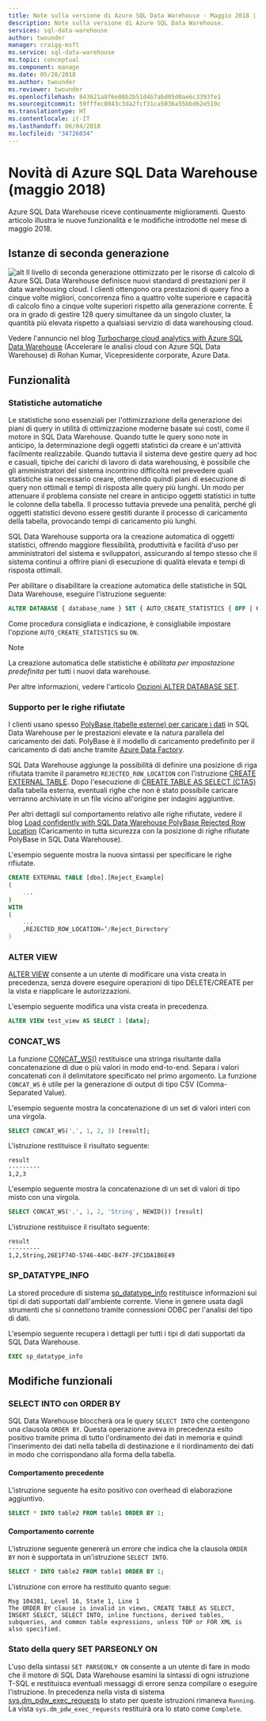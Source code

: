 ```yaml
---
title: Note sulla versione di Azure SQL Data Warehouse - Maggio 2018 | Microsoft Docs
description: Note sulla versione di Azure SQL Data Warehouse.
services: sql-data-warehouse
author: twounder
manager: craigg-msft
ms.service: sql-data-warehouse
ms.topic: conceptual
ms.component: manage
ms.date: 05/28/2018
ms.author: twounder
ms.reviewer: twounder
ms.openlocfilehash: 843621a8f6e08b2b51d4b7abd05d0ae6c3393fe1
ms.sourcegitcommit: 59fffec8043c3da2fcf31ca5036a55bbd62e519c
ms.translationtype: HT
ms.contentlocale: it-IT
ms.lasthandoff: 06/04/2018
ms.locfileid: "34726034"
---
```

# <a name="whats-new-in-azure-sql-data-warehouse-may-2018"></a>Novità di Azure SQL Data Warehouse (maggio 2018)
Azure SQL Data Warehouse riceve continuamente miglioramenti. Questo articolo illustra le nuove funzionalità e le modifiche introdotte nel mese di maggio 2018. 

## <a name="gen-2-instances"></a>Istanze di seconda generazione
![alt](https://azurecomcdn.azureedge.net/mediahandler/acomblog/media/Default/blog/2528b41b-f09f-45b1-aa65-fc60d562d3bd.png) Il livello di seconda generazione ottimizzato per le risorse di calcolo di Azure SQL Data Warehouse definisce nuovi standard di prestazioni per il data warehousing cloud. I clienti ottengono ora prestazioni di query fino a cinque volte migliori, concorrenza fino a quattro volte superiore e capacità di calcolo fino a cinque volte superiori rispetto alla generazione corrente. È ora in grado di gestire 128 query simultanee da un singolo cluster, la quantità più elevata rispetto a qualsiasi servizio di data warehousing cloud.

Vedere l'annuncio nel blog [Turbocharge cloud analytics with Azure SQL Data Warehouse](https://azure.microsoft.com/blog/turbocharge-cloud-analytics-with-azure-sql-data-warehouse/) (Accelerare le analisi cloud con Azure SQL Data Warehouse) di Rohan Kumar, Vicepresidente corporate, Azure Data.

## <a name="features"></a>Funzionalità

### <a name="auto-statistics"></a>Statistiche automatiche
Le statistiche sono essenziali per l'ottimizzazione della generazione dei piani di query in utilità di ottimizzazione moderne basate sui costi, come il motore in SQL Data Warehouse. Quando tutte le query sono note in anticipo, la determinazione degli oggetti statistici da creare è un'attività facilmente realizzabile. Quando tuttavia il sistema deve gestire query ad hoc e casuali, tipiche dei carichi di lavoro di data warehousing, è possibile che gli amministratori del sistema incontrino difficoltà nel prevedere quali statistiche sia necessario creare, ottenendo quindi piani di esecuzione di query non ottimali e tempi di risposta alle query più lunghi. Un modo per attenuare il problema consiste nel creare in anticipo oggetti statistici in tutte le colonne della tabella. Il processo tuttavia prevede una penalità, perché gli oggetti statistici devono essere gestiti durante il processo di caricamento della tabella, provocando tempi di caricamento più lunghi.

SQL Data Warehouse supporta ora la creazione automatica di oggetti statistici, offrendo maggiore flessibilità, produttività e facilità d'uso per amministratori del sistema e sviluppatori, assicurando al tempo stesso che il sistema continui a offrire piani di esecuzione di qualità elevata e tempi di risposta ottimali.

Per abilitare o disabilitare la creazione automatica delle statistiche in SQL Data Warehouse, eseguire l'istruzione seguente:
```sql
ALTER DATABASE { database_name } SET { AUTO_CREATE_STATISTICS { OFF | ON } } [;]
```

Come procedura consigliata e indicazione, è consigliabile impostare l'opzione `AUTO_CREATE_STATISTICS` su `ON`.

> [!NOTE]
> La creazione automatica delle statistiche è *abilitata per impostazione predefinita* per tutti i nuovi data warehouse.
>  

Per altre informazioni, vedere l'articolo [Opzioni ALTER DATABASE SET](https://docs.microsoft.com/sql/t-sql/statements/alter-database-transact-sql-set-options).

### <a name="rejected-row-support"></a>Supporto per le righe rifiutate
I clienti usano spesso [PolyBase (tabelle esterne) per caricare i dati](design-elt-data-loading.md) in SQL Data Warehouse per le prestazioni elevate e la natura parallela del caricamento dei dati. PolyBase è il modello di caricamento predefinito per il caricamento di dati anche tramite [Azure Data Factory](http://azure.com/adf). 

SQL Data Warehouse aggiunge la possibilità di definire una posizione di riga rifiutata tramite il parametro `REJECTED_ROW_LOCATION` con l'istruzione [CREATE EXTERNAL TABLE](https://docs.microsoft.com/sql/t-sql/statements/create-external-table-transact-sql). Dopo l'esecuzione di [CREATE TABLE AS SELECT (CTAS)](https://docs.microsoft.com/sql/t-sql/statements/create-table-as-select-azure-sql-data-warehouse) dalla tabella esterna, eventuali righe che non è stato possibile caricare verranno archiviate in un file vicino all'origine per indagini aggiuntive. 

Per altri dettagli sul comportamento relativo alle righe rifiutate, vedere il blog [Load confidently with SQL Data Warehouse PolyBase Rejected Row Location](https://azure.microsoft.com/blog/load-confidently-with-sql-data-warehouse-polybase-rejected-row-location/) (Caricamento in tutta sicurezza con la posizione di righe rifiutate PolyBase in SQL Data Warehouse).

L'esempio seguente mostra la nuova sintassi per specificare le righe rifiutate.

```sql
CREATE EXTERNAL TABLE [dbo].[Reject_Example]
(
    ...
)
WITH
(
    ...
    ,REJECTED_ROW_LOCATION=‘/Reject_Directory'
)
```

### <a name="alter-view"></a>ALTER VIEW
[ALTER VIEW](https://docs.microsoft.com/sql/t-sql/statements/alter-view-transact-sql) consente a un utente di modificare una vista creata in precedenza, senza dovere eseguire operazioni di tipo DELETE/CREATE per la vista e riapplicare le autorizzazioni. 

L'esempio seguente modifica una vista creata in precedenza.
```sql
ALTER VIEW test_view AS SELECT 1 [data];
```

### <a name="concatws"></a>CONCAT_WS
La funzione [CONCAT_WS()](https://docs.microsoft.com/sql/t-sql/functions/concat-ws-transact-sql) restituisce una stringa risultante dalla concatenazione di due o più valori in modo end-to-end. Separa i valori concatenati con il delimitatore specificato nel primo argomento. La funzione `CONCAT_WS` è utile per la generazione di output di tipo CSV (Comma-Separated Value).

L'esempio seguente mostra la concatenazione di un set di valori interi con una virgola.
```sql
SELECT CONCAT_WS(',', 1, 2, 3) [result];
```
L'istruzione restituisce il risultato seguente:
```
result
---------
1,2,3
```
L'esempio seguente mostra la concatenazione di un set di valori di tipo misto con una virgola.
```sql
SELECT CONCAT_WS(',', 1, 2, 'String', NEWID()) [result]
```
L'istruzione restituisce il risultato seguente:
```
result
---------
1,2,String,26E1F74D-5746-44DC-B47F-2FC1DA1B6E49
```
### <a name="spdatatypeinfo"></a>SP_DATATYPE_INFO
La stored procedure di sistema [sp_datatype_info](https://docs.microsoft.com/sql/relational-databases/system-stored-procedures/sp-datatype-info-transact-sql) restituisce informazioni sui tipi di dati supportati dall'ambiente corrente. Viene in genere usata dagli strumenti che si connettono tramite connessioni ODBC per l'analisi del tipo di dati.

L'esempio seguente recupera i dettagli per tutti i tipi di dati supportati da SQL Data Warehouse.

```sql
EXEC sp_datatype_info
```

## <a name="behavior-changes"></a>Modifiche funzionali
### <a name="select-into-with-order-by"></a>SELECT INTO con ORDER BY
SQL Data Warehouse bloccherà ora le query `SELECT INTO` che contengono una clausola `ORDER BY`. Questa operazione aveva in precedenza esito positivo tramite prima di tutto l'ordinamento dei dati in memoria e quindi l'inserimento dei dati nella tabella di destinazione e il riordinamento dei dati in modo che corrispondano alla forma della tabella.

#### <a name="previous-behavior"></a>Comportamento precedente
L'istruzione seguente ha esito positivo con overhead di elaborazione aggiuntivo.
```sql
SELECT * INTO table2 FROM table1 ORDER BY 1;
```

#### <a name="current-behavior"></a>Comportamento corrente
L'istruzione seguente genererà un errore che indica che la clausola `ORDER BY` non è supportata in un'istruzione `SELECT INTO`.
```sql
SELECT * INTO table2 FROM table1 ORDER BY 1;
```
L'istruzione con errore ha restituito quanto segue:
```
Msg 104381, Level 16, State 1, Line 1
The ORDER BY clause is invalid in views, CREATE TABLE AS SELECT, INSERT SELECT, SELECT INTO, inline functions, derived tables, subqueries, and common table expressions, unless TOP or FOR XML is also specified.
```

### <a name="set-parseonly-on-query-status"></a>Stato della query SET PARSEONLY ON
L'uso della sintassi `SET PARSEONLY ON` consente a un utente di fare in modo che il motore di SQL Data Warehouse esamini la sintassi di ogni istruzione T-SQL e restituisca eventuali messaggi di errore senza compilare o eseguire l'istruzione. In precedenza nella vista di sistema [sys.dm_pdw_exec_requests](https://docs.microsoft.com/sql/relational-databases/system-dynamic-management-views/sys-dm-pdw-exec-requests-transact-sql) lo stato per queste istruzioni rimaneva `Running`. La vista `sys.dm_pdw_exec_requests` restituirà ora lo stato come `Complete`.